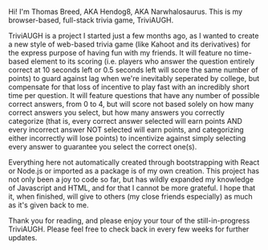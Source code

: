 Hi! I'm Thomas Breed, AKA Hendog8, AKA Narwhalosaurus. This is my browser-based, full-stack trivia game, TriviAUGH.

TriviAUGH is a project I started just a few months ago, as I wanted to create a new style of web-based trivia game 
(like Kahoot and its derivatives) for the express purpose of having fun with my friends. It will feature no time-based 
element to its scoring (i.e. players who answer the question entirely correct at 10 seconds left or 0.5 seconds left will 
score the same number of points) to guard against lag when we're inevitably seperated by college, but compensate for that 
loss of incentive to play fast with an incredibly short time per question. It will feature questions that have any number 
of possible correct answers, from 0 to 4, but will score not based solely on how many correct answers you select, but 
how many answers you correctly categorize (that is, every correct answer selected will earn points AND every incorrect 
answer NOT selected will earn points, and categorizing either incorrectly will lose points) to incentivize against simply 
selecting every answer to guarantee you select the correct one(s).

Everything here not automatically created through bootstrapping with React or Node.js or imported as a package is of my own 
creation. This project has not only been a joy to code so far, but has wildly expanded my knowledge of Javascript and HTML, 
and for that I cannot be more grateful. I hope that it, when finished, will give to others (my close friends especially) as 
much as it's given back to me.

Thank you for reading, and please enjoy your tour of the still-in-progress TriviAUGH. Please feel free to check back in 
every few weeks for further updates.
